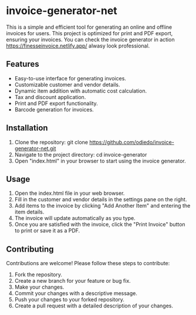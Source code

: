 # invoice-generator-net
This is a simple and efficient tool for generating an online and offline invoices for users. This project is optimized for print and PDF export, ensuring your invoices. You can check the invoice generator in action https://finesseinvoice.netlify.app/
alwasy look professional.

## Features
- Easy-to-use interface for generating invoices.
- Customizable customer and vendor details.
- Dynamic item addition with automatic cost calculation.
- Tax and discount application.
- Print and PDF export functionality.
- Barcode generation for invoices.

## Installation
1. Clone the repository: git clone https://github.com/odiedo/invoice-generator-net.git
2. Navigate to the project directory: cd invoice-generator
3. Open "index.html" in your browser to start using the invoice generator.

## Usage
1. Open the index.html file in your web browser.
2. Fill in the customer and vendor details in the settings pane on the right.
3. Add items to the invoice by clicking "Add Another Item" and entering the item details.
4. The invoice will update automatically as you type.
5. Once you are satisfied with the invoice, click the "Print Invoice" button to print or save it as a PDF.

## Contributing
Contributions are welcome! Please follow these steps to contribute:
1. Fork the repository.
2. Create a new branch for your feature or bug fix.
3. Make your changes.
4. Commit your changes with a descriptive message.
5. Push your changes to your forked repository.
6. Create a pull request with a detailed description of your changes.
